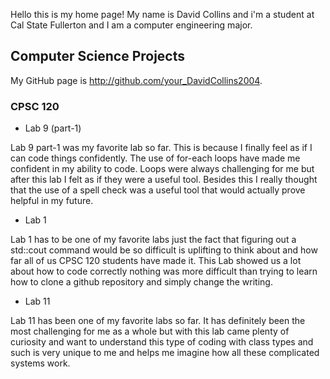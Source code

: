 Hello this is my home page! My name is David Collins and i'm a student at Cal
State Fullerton and I am a computer engineering major. 

## Computer Science Projects

My GitHub page is http://github.com/your_DavidCollins2004.

### CPSC 120

* Lab 9 (part-1)

Lab 9 part-1 was my favorite lab so far. This is because I finally feel as if I can
code things confidently. The use of for-each loops have made me confident 
in my ability to code. Loops were always challenging for me but after this lab
I felt as if they were a useful tool. Besides this I really thought that the 
use of a spell check was a useful tool that would actually prove helpful in my
future. 

* Lab 1

Lab 1 has to be one of my favorite labs just the fact that figuring out a std::cout
command would be so difficult is uplifting to think about and how far all of us CPSC
120 students have made it. This Lab showed us a lot about how to code correctly nothing
was more difficult than trying to learn how to clone a github repository and simply
change the writing.

* Lab 11

Lab 11 has been one of my favorite labs so far. It has definitely been the most challenging
for me as a whole but with this lab came plenty of curiosity and want to understand
this type of coding with class types and such is very unique to me and helps me imagine
how all these complicated systems work. 